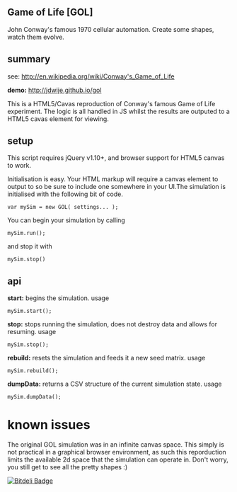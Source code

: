 Game of Life [GOL]
---
John Conway's famous 1970 cellular automation. Create some shapes, watch them evolve.

## summary
see: http://en.wikipedia.org/wiki/Conway's_Game_of_Life

**demo:** http://jdwije.github.io/gol

This is a HTML5/Cavas reproduction of Conway's famous Game of Life experiment. The logic is all handled in JS whilst the results
are outputed to a HTML5 cavas element for viewing.

## setup 
This script requires jQuery v1.10+, and browser support for HTML5 canvas to work.

Initialisation is easy. Your HTML markup will require a canvas element to output to so be sure to include one somewhere in your UI.The simulation is initialised with the following bit of code.

    var mySim = new GOL( settings... );

You can begin your simulation by calling

	mySim.run();

and stop it with

	mySim.stop()

## api
**start:** begins the simulation. usage

	mySim.start();

**stop:** stops running the simulation, does not destroy data and allows for resuming. usage

	mySim.stop();

**rebuild:** resets the simulation and feeds it a new seed matrix. usage

	mySim.rebuild();

**dumpData:** returns a CSV structure of the current simulation state. usage

	mySim.dumpData();
	
# known issues
The original GOL simulation was in an infinite canvas space. This simply is not practical in a graphical browser environment, as such this reporduction limits the available 2d space that the simulation can operate in. Don't worry, you still get to see all the pretty shapes :)






[![Bitdeli Badge](https://d2weczhvl823v0.cloudfront.net/jdwije/gol/trend.png)](https://bitdeli.com/free "Bitdeli Badge")

